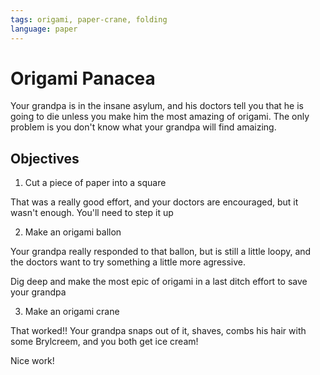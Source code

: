 ```yaml
---
tags: origami, paper-crane, folding
language: paper
---
```



# Origami Panacea

Your grandpa is in the insane asylum, and his doctors tell you that he is going to die unless you make him the most amazing of origami. The only problem is you don't know what your grandpa will find amaizing. 

## Objectives
1. Cut a piece of paper into a square

That was a really good effort, and your doctors are encouraged, but it wasn't enough. You'll need to step it up 

2. Make an origami ballon

Your grandpa really responded to that ballon, but is still a little loopy, and the doctors want to try something a little more agressive. 

Dig deep and make the most epic of origami in a last ditch effort to save your grandpa

3. Make an origami crane

That worked!! Your grandpa snaps out of it, shaves, combs his hair with some Brylcreem, and you both get ice cream! 

Nice work! 





